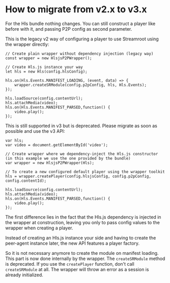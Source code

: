 # How to migrate from v2.x to v3.x

For the Hls bundle nothing changes. You can still construct a player like before with it, and passing P2P config as second parameter.

This is the legacy v2 way of configuring a player to use Streamroot using the wrapper directly:

```
// Create plain wrapper without dependency injection (legacy way)
const wrapper = new HlsjsP2PWrapper();

// Create Hls.js instance your way
let hls = new Hls(config.hlsConfig);

hls.on(Hls.Events.MANIFEST_LOADING, (event, data) => {
    wrapper.createSRModule(config.p2pConfig, hls, Hls.Events);
});

hls.loadSource(config.contentUrl);
hls.attachMedia(video);
hls.on(Hls.Events.MANIFEST_PARSED,function() {
    video.play();
});
```

This is still supported in v3 but is deprecated. Please migrate as soon as possible and use the v3 API:

```
var hls;
var video = document.getElementById('video');

// Create wrapper where we dependency-inject the Hls.js constructor (in this example we use the one provided by the bundle)
var wrapper = new HlsjsP2PWrapper(Hls);

// To create a new configured default player using the wrapper toolkit
hls = wrapper.createPlayer(config.hlsjsConfig, config.p2pConfig, config.contentId);

hls.loadSource(config.contentUrl);
hls.attachMedia(video);
hls.on(Hls.Events.MANIFEST_PARSED,function() {
    video.play();
});
```

The first difference lies in the fact that the Hls.js dependency is injected in the wrapper at construction, leaving you only to pass config values to the wrapper when creating a player. 

Instead of creating an Hls.js instance your side and having to create the peer-agent instance later, the new API features a player factory.

So it is not necessary anymore to create the module on manifest loading. This part is now done internally by the wrapper. The `createSRModule` method is deprecated. If you use the `createPlayer` function, don't call `createSRModule` at all. The wrapper will throw an error as a session is already initialized.

